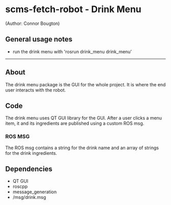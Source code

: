 # scms-fetch-robot - Drink Menu
(Author: Connor Bougton)

General usage notes 
--------------------------------------------

- run the drink menu with 'rosrun drink_menu drink_menu'

--------------------------------------------

## About

The drink menu package is the GUI for the whole project.
It is where the end user interacts with the robot.


## Code

The drink menu uses QT GUI library for the GUI.
After a user clicks a menu item, it and its ingredients are published using a custom ROS msg.

### ROS MSG

The ROS msg contains a string for the drink name and an array of strings for the drink ingredients. 

## Dependencies

- QT GUI
- roscpp
- message_generation
- /msg/drink.msg